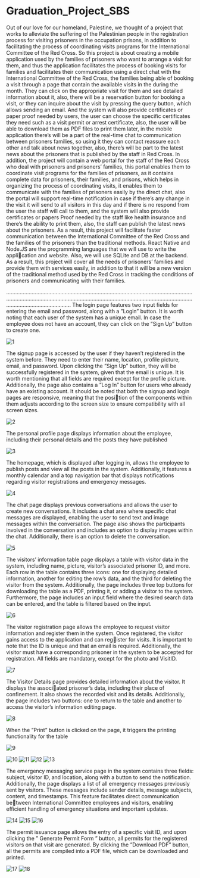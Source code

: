 # Graduation_Project_SBS
Out of our love for our homeland, Palestine, we thought of a project that works to alleviate
the suffering of the Palestinian people in the registration process for visiting prisoners in the
occupation prisons, in addition to facilitating the process of coordinating visits programs for
the International Committee of the Red Cross.
So this project is about creating a mobile application used by the families of prisoners who
want to arrange a visit for them, and thus the application facilitates the process of booking
visits for families and facilitates their communication using a direct chat with the International
Committee of the Red Cross, the families being able of booking a visit through a page that
contain the available visits in the during the month. They can click on the appropriate visit for
them and see detailed information about it, also, there will be a reservation button for booking
a visit, or they can inquire about the visit by pressing the query button, which allows sending
an email. And the system will also provide certificates or paper proof needed by users, the
user can choose the specific certificates they need such as a visit permit or arrest certificate,
also, the user will be able to download them as PDF files to print them later, in the mobile
application there’s will be a part of the real-time chat to communication between prisoners
families, so using it they can contact reassure each other and talk about news together, also,
there’s will be part to the latest news about the prisoners that is published by the staff in Red
Cross. In addition, the project will contain a web portal for the staff of the Red Cross who deal
with prisoners and prisoners’ families, this portal enables them to coordinate visit programs for
the families of prisoners, as it contains complete data for prisoners, their families, and prisons,
which helps in organizing the process of coordinating visits, it enables them to communicate
with the families of prisoners easily by the direct chat, also the portal will support real-time
notification in case if there’s any change in the visit it will send to all visitors in this day and
if there is no respond from the user the staff will call to them, and the system will also provide
certificates or papers Proof needed by the staff like health insurance and there’s the ability to
print them, also, the staff can publish the latest news about the prisoners. As a result, this
project will facilitate faster communication between the International Committee of the Red
Cross and the families of the prisoners than the traditional methods.
React Native and Node.JS are the programming languages that we will use to write the application and website. Also, we will use SQLite and DB at the backend. As a result, this project
will cover all the needs of prisoners’ families and provide them with services easily, in addition
to that it will be a new version of the traditional method used by the Red Cross in tracking
the conditions of prisoners and communicating with their families.

...................................................................................................................................................................................................................................................................................................
The login page features two input fields for entering the email and password, along with a
”Login” button. It is worth noting that each user of the system has a unique email. In case
the employee does not have an account, they can click on the ”Sign Up” button to create one.

![1](https://github.com/sojodjamous/Graduation_Project_SBS/assets/107058107/5bb6fd55-a218-4056-bc8b-c5565319d292)

The signup page is accessed by the user if they haven’t registered in the system before. They
need to enter their name, location, profile picture, email, and password. Upon clicking the ”Sign
Up” button, they will be successfully registered in the system, given that the email is unique.
It is worth mentioning that all fields are required except for the profile picture. Additionally,
the page also contains a ”Log In” button for users who already have an existing account.
It should be noted that both the signup and login pages are responsive, meaning that the position of the components within them adjusts according to the screen size to ensure compatibility
with all screen sizes.

![2](https://github.com/sojodjamous/Graduation_Project_SBS/assets/107058107/beed7847-0d7c-4bfd-a582-84f5f54f5341)

The personal profile page displays information about the employee, including their personal
details and the posts they have published

![3](https://github.com/sojodjamous/Graduation_Project_SBS/assets/107058107/07bb8237-a598-411f-9e57-4db1adcca0e2)

The homepage, which is displayed after logging in, allows the employee to publish posts and view
all the posts in the system. Additionally, it features a monthly calendar and a top navigation
bar that displays notifications regarding visitor registrations and emergency messages.

![4](https://github.com/sojodjamous/Graduation_Project_SBS/assets/107058107/579c051c-697a-4d65-bc5c-6a5a09e816c6)

The chat page displays previous conversations and allows the user to create new conversations.
It includes a chat area where specific chat messages are displayed, enabling the user to send text
and image messages within the conversation. The page also shows the participants involved in
the conversation and includes an option to display images within the chat. Additionally, there
is an option to delete the conversation.

![5](https://github.com/sojodjamous/Graduation_Project_SBS/assets/107058107/f50a8b0d-9779-48d7-955c-5e637c814746)

The visitors’ information table page displays a table with visitor data in the system, including
name, picture, visitor’s associated prisoner ID, and more. Each row in the table contains three
icons: one for displaying detailed information, another for editing the row’s data, and the third
for deleting the visitor from the system. Additionally, the page includes three top buttons for
downloading the table as a PDF, printing it, or adding a visitor to the system.
Furthermore, the page includes an input field where the desired search data can be entered,
and the table is filtered based on the input.


![6](https://github.com/sojodjamous/Graduation_Project_SBS/assets/107058107/f8499ec5-7d42-43ea-b0c0-2c17678fb557)

The visitor registration page allows the employee to request visitor information and register
them in the system. Once registered, the visitor gains access to the application and can register for visits. It is important to note that the ID is unique and that an email is required.
Additionally, the visitor must have a corresponding prisoner in the system to be accepted for
registration. All fields are mandatory, except for the photo and VisitID.

![7](https://github.com/sojodjamous/Graduation_Project_SBS/assets/107058107/1205b5bc-57d3-473d-bbcc-42ab5d8ad0d8)

The Visitor Details page provides detailed information about the visitor. It displays the associated prisoner’s data, including their place of confinement. It also shows the recorded visit and
its details. Additionally, the page includes two buttons: one to return to the table and another
to access the visitor’s information editing page. 

![8](https://github.com/sojodjamous/Graduation_Project_SBS/assets/107058107/d1d7fbb3-b0c3-4b8a-a249-aa8e9714a159)

When the ”Print” button is clicked on the page, it triggers the printing functionality for the
table

![9](https://github.com/sojodjamous/Graduation_Project_SBS/assets/107058107/0fda5fd1-d0a9-421e-9383-523ae0bb668a)


![10](https://github.com/sojodjamous/Graduation_Project_SBS/assets/107058107/f6ebb787-7f12-4fad-a6ab-8c832ec468ca)
![11](https://github.com/sojodjamous/Graduation_Project_SBS/assets/107058107/de7dcfd4-a801-41af-9ab4-4ded192ffc6b)
![12](https://github.com/sojodjamous/Graduation_Project_SBS/assets/107058107/0baed28d-8e98-4bb3-b98d-945c2784b364)
![13](https://github.com/sojodjamous/Graduation_Project_SBS/assets/107058107/b14e3643-51ec-4693-b41b-0b2c587574f3)

The emergency messaging service page in the system contains three fields: subject, visitor ID,
and location, along with a button to send the notification. Additionally, the page displays a list
of all emergency messages previously sent by visitors. These messages include sender details,
message subjects, content, and timestamps. This feature facilitates direct communication between International Committee employees and visitors, enabling efficient handling of emergency
situations and important updates.

![14](https://github.com/sojodjamous/Graduation_Project_SBS/assets/107058107/8d7abf3d-7c1e-47ee-b809-ebd899efee30)
![15](https://github.com/sojodjamous/Graduation_Project_SBS/assets/107058107/d041c7e4-dc91-452f-9d46-9d9e09010e3e)
![16](https://github.com/sojodjamous/Graduation_Project_SBS/assets/107058107/4c050b39-be97-48ef-b4cd-63303215429c)

The permit issuance page allows the entry of a specific visit ID, and upon clicking the ” Generate
Permit Form ” button, all permits for the registered visitors on that visit are generated. By
clicking the ”Download PDF” button, all the permits are compiled into a PDF file, which can
be downloaded and printed.

![17](https://github.com/sojodjamous/Graduation_Project_SBS/assets/107058107/b12e8be2-be27-40a0-85ba-9f3bf196d367)
![18](https://github.com/sojodjamous/Graduation_Project_SBS/assets/107058107/14464902-af28-4573-b2f1-852231fe4a0c)

